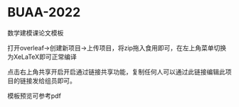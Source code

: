 # BUAA-2022
数学建模课论文模板

打开overleaf->创建新项目->上传项目，将zip拖入食用即可，在左上角菜单切换为XeLaTeX即可正常编译

点击右上角共享开启开启通过链接共享功能，复制任何人可以通过此链接编辑此项目的链接发给组员即可。

模板预览可参考pdf
